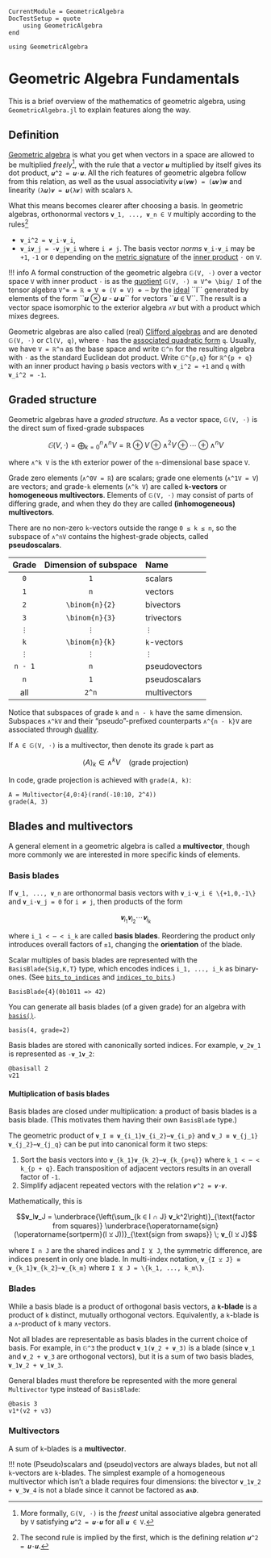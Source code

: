 ```@meta
CurrentModule = GeometricAlgebra
DocTestSetup = quote
	using GeometricAlgebra
end
```

```@setup ga
using GeometricAlgebra
```

# Geometric Algebra Fundamentals

This is a brief overview of the mathematics of geometric algebra, using `GeometricAlgebra.jl` to explain features along the way.


## Definition

[Geometric algebra](https://en.wikipedia.org/wiki/Geometric_algebra) is what you get when vectors in a space are allowed to be multiplied _freely_[^1], with the rule that a vector ``𝒖`` multiplied by itself gives its dot product, ``𝒖^2 = 𝒖⋅𝒖``.
All the rich features of geometric algebra follow from this relation, as well as the usual associativity ``𝒖(𝒗𝒘) = (𝒖𝒗)𝒘`` and linearity ``(λ𝒖)𝒗 = 𝒖(λ𝒗)`` with scalars ``λ``.

[^1]: More formally, ``𝔾(V, ⋅)`` is the _freest_ unital associative algebra generated by ``V`` satisfying ``𝒖^2 = 𝒖⋅𝒖`` for all ``𝒖 ∈ V``.

What this means becomes clearer after choosing a basis. In geometric algebras, orthonormal vectors ``𝐯_1, ..., 𝐯_n ∈ V`` multiply according to the rules[^2]
- ``𝐯_i^2 = 𝐯_i⋅𝐯_i``,
- ``𝐯_i𝐯_j = -𝐯_j𝐯_i`` where ``i ≠ j``.
The basis vector _norms_ ``𝐯_i⋅𝐯_i`` may be ``+1``, ``-1`` or ``0`` depending on the [metric signature](https://en.wikipedia.org/wiki/Metric_signature) of the [inner product](https://en.wikipedia.org/wiki/Inner_product_space) ``⋅`` on ``V``.

[^2]: The second rule is implied by the first, which is the defining relation ``𝒖^2 = 𝒖⋅𝒖``.

!!! info
	A formal construction of the geometric algebra ``𝔾(V, ⋅)`` over a vector space ``V`` with inner product ``⋅`` is as the [quotient](https://en.wikipedia.org/wiki/Quotient_ring#For_algebras_over_a_ring) `` 𝔾(V, ⋅) ≅ V^⊗ \big/ I `` of the tensor algebra ``V^⊗ = ℝ ⊕ V ⊕ (V ⊗ V) ⊕ ⋯`` by the [ideal](https://en.wikipedia.org/wiki/Ideal_(ring_theory)) ``I`` generated by elements of the form ``𝒖 ⊗ 𝒖 - 𝒖⋅𝒖`` for vectors ``𝒖 ∈ V``.
	The result is a vector space isomorphic to the exterior algebra ``∧V`` but with a product which mixes degrees.


Geometric algebras are also called (real) [Clifford algebras](https://en.wikipedia.org/wiki/Clifford_algebra) and are denoted ``𝔾(V, ⋅)`` or ``Cl(V, q)``, where ``⋅`` has the [associated quadratic form](https://en.wikipedia.org/wiki/Bilinear_form#Derived_quadratic_form) ``q``.
Usually, we have ``V = ℝ^n`` as the base space and write ``𝔾^n`` for the resulting algebra with ``⋅`` as the standard Euclidean dot product. Write ``𝔾^{p,q}`` for ``ℝ^{p + q}`` with an inner product having ``p`` basis vectors with ``𝐯_i^2 = +1`` and ``q`` with ``𝐯_i^2 = -1``.


## Graded structure

Geometric algebras have a _graded structure_. As a vector space, ``𝔾(V, ⋅)`` is the direct sum of fixed-grade subspaces
```math
𝔾(V, ⋅) = ⨁_{k=0}^n ∧^n V = ℝ ⊕ V ⊕ ∧^2 V ⊕ ⋯ ⊕ ∧^n V
```
where ``∧^k V`` is the ``k``th exterior power of the ``n``-dimensional base space ``V``.

Grade zero elements (``∧^0V = ℝ``) are scalars; grade one elements (``∧^1V = V``) are vectors; and grade-``k`` elements (``∧^k V``) are called **``k``-vectors** or **homogeneous multivectors**.
Elements of ``𝔾(V, ⋅)`` may consist of parts of differing grade, and when they do they are called **(inhomogeneous) multivectors**.

There are no non-zero ``k``-vectors outside the range ``0 ≤ k ≤ n``, so the subspace of ``∧^nV`` contains the highest-grade objects, called **pseudoscalars**.

Grade | Dimension of subspace | Name
:----:|:---------:|:----
``0`` | ``1`` | scalars
``1`` | ``n`` | vectors
``2`` | ``\binom{n}{2}`` | bivectors
``3`` | ``\binom{n}{3}`` | trivectors
``⋮`` | ``⋮`` | ``⋮``
``k`` | ``\binom{n}{k}`` | ``k``-vectors
``⋮`` | ``⋮`` | ``⋮``
``n - 1`` | ``n`` | pseudovectors
``n`` | ``1`` | pseudoscalars
all | ``2^n`` | multivectors

Notice that subspaces of grade ``k`` and ``n - k`` have the same dimension.
Subspaces ``∧^kV`` and their “pseudo”-prefixed counterparts ``∧^{n - k}V`` are associated through [duality](dualities.md).

If ``A ∈ 𝔾(V, ⋅)`` is a multivector, then denote its grade ``k`` part as
```math
⟨A⟩_k ∈ ∧^kV
\quad\text{(grade projection)}
```
In code, grade projection is achieved with `grade(A, k)`:
```@repl ga
A = Multivector{4,0:4}(rand(-10:10, 2^4))
grade(A, 3)
```

## Blades and multivectors

A general element in a geometric algebra is called a **multivector**, though more commonly we are interested in more specific kinds of elements.


### Basis blades

If ``𝐯_1, ..., 𝐯_n`` are orthonormal basis vectors with ``𝐯_i⋅𝐯_i ∈ \{+1,0,-1\}`` and ``𝐯_i⋅𝐯_j = 0`` for ``i ≠ j``, then products of the form
```math
𝐯_{i_1}𝐯_{i_2}⋯𝐯_{i_k}
```
where ``i_1 < ⋯ < i_k`` are called **basis blades**. Reordering the product only introduces overall factors of ``±1``, changing the **orientation** of the blade.


Scalar multiples of basis blades are represented with the `BasisBlade{Sig,K,T}` type, which encodes indices ``i_1, ..., i_k`` as binary-ones. (See [`bits_to_indices`](@ref) and [`indices_to_bits`](@ref).)
```@repl ga
BasisBlade{4}(0b1011 => 42)
```
You can generate all basis blades (of a given grade) for an algebra with [`basis()`](@ref).
```@repl ga
basis(4, grade=2)
```

Basis blades are stored with canonically sorted indices. For example, ``𝐯_2𝐯_1`` is represented as ``-𝐯_1𝐯_2``:
```@repl ga
@basisall 2
v21
```

#### Multiplication of basis blades

Basis blades are closed under multiplication: a product of basis blades is a basis blade. (This motivates them having their own `BasisBlade` type.)


The geometric product of ``𝐯_I ≡ 𝐯_{i_1}𝐯_{i_2}⋯𝐯_{i_p}`` and ``𝐯_J ≡ 𝐯_{j_1}𝐯_{j_2}⋯𝐯_{j_q}`` can be put into canonical form it two steps:
1. Sort the basis vectors into ``𝐯_{k_1}𝐯_{k_2}⋯𝐯_{k_{p+q}}`` where ``k_1 < ⋯ < k_{p + q}``. Each transposition of adjacent vectors results in an overall factor of ``-1``.
2. Simplify adjacent repeated vectors with the relation ``𝒗^2 = 𝒗⋅𝒗``.

Mathematically, this is
```math
𝐯_I𝐯_J =
	\underbrace{\left(\sum_{k ∈ I ∩ J} 𝐯_k^2\right)}_{\text{factor from squares}}
	\underbrace{\operatorname{sign}(\operatorname{sortperm}(I ⊻ J))}_{\text{sign from swaps}}
	\; 𝐯_{I ⊻ J}
```
where ``I ∩ J`` are the shared indices and ``I ⊻ J``, the symmetric difference, are indices present in only one blade. In multi-index notation, ``𝐯_{I ⊻ J} ≡ 𝐯_{k_1}𝐯_{k_2}⋯𝐯_{k_m}`` where ``I ⊻ J = \{k_1, ..., k_m\}``.


### Blades

While a basis blade is a product of orthogonal basis vectors, a **``k``-blade** is a product of ``k`` distinct, mutually orthogonal vectors.
Equivalently, a ``k``-blade is a ``∧``-product of ``k`` many vectors.

Not all blades are representable as basis blades in the current choice of basis. For example, in ``𝔾^3`` the product ``𝐯_1(𝐯_2 + 𝐯_3)`` is a blade (since ``𝐯_1`` and ``𝐯_2 + 𝐯_3`` are orthogonal vectors), but it is a sum of two basis blades, ``𝐯_1𝐯_2 + 𝐯_1𝐯_3``.

General blades must therefore be represented with the more general `Multivector` type instead of `BasisBlade`:
```@repl ga
@basis 3
v1*(v2 + v3)
```

### Multivectors

A sum of ``k``-blades is a **multivector**.

!!! note
	(Pseudo)scalars and (pseudo)vectors are always blades, but not all ``k``-vectors are ``k``-blades.
	The simplest example of a homogeneous multivector which isn’t a blade requires four dimensions: the bivector ``𝐯_1𝐯_2 + 𝐯_3𝐯_4`` is not a blade since it cannot be factored as ``𝒂∧𝒃``.


